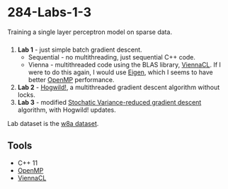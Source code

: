 # 284-Labs-1-3
Training a single layer perceptron model on sparse data. 

###

<ol>
  <li><strong>Lab 1</strong> - just simple batch gradient descent.
    <ul>
      <li>Sequential - no multithreading, just sequential C++ code.</li>
      <li>Vienna - multithreaded code using the BLAS library, <a href="http://viennacl.sourceforge.net/">ViennaCL</a>. If I were to do this again, I would use <a href="http://eigen.tuxfamily.org">Eigen</a>, which I seems to have better <a href="https://computing.llnl.gov/tutorials/openMP/">OpenMP</a> performance.</li>
    </ul>
  </li>
  <li><strong>Lab 2</strong> - <a href="https://papers.nips.cc/paper/4390-hogwild-a-lock-free-approach-to-parallelizing-stochastic-gradient-descent">Hogwild!</a>, a multithreaded gradient descent algorithm without locks.</li>
  <li><strong>Lab 3</strong> - modified <a href="https://papers.nips.cc/paper/4937-accelerating-stochastic-gradient-descent-using-predictive-variance-reduction.pdf">Stochatic Variance-reduced gradient descent</a> algorithm, with Hogwild! updates.</li>
</ol>

Lab dataset is the [w8a dataset](https://www.csie.ntu.edu.tw/~cjlin/libsvmtools/datasets/binary.html).

## Tools

<ul>
  <li>C++ 11</li>
  <li><a href="https://computing.llnl.gov/tutorials/openMP/">OpenMP</a></li>
  <li><a href="http://viennacl.sourceforge.net/">ViennaCL</a></li>
</ul>
